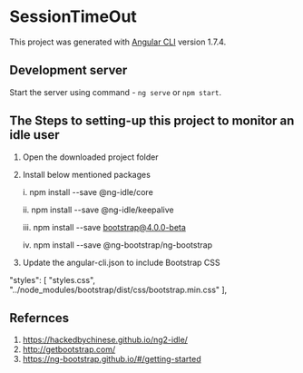 # SessionTimeOut

This project was generated with [Angular CLI](https://github.com/angular/angular-cli) version 1.7.4.

## Development server

Start the server using command -  `ng serve` or `npm start`.

## The Steps to setting-up this project to monitor an idle user

1. Open the downloaded project folder
2. Install below mentioned packages

    i. npm install --save @ng-idle/core

    ii. npm install --save @ng-idle/keepalive 

    iii. npm install --save bootstrap@4.0.0-beta
    
    iv. npm install --save @ng-bootstrap/ng-bootstrap

3. Update the angular-cli.json to include Bootstrap CSS

"styles": [
        "styles.css",
        "../node_modules/bootstrap/dist/css/bootstrap.min.css"
      ],

## Refernces

1. https://hackedbychinese.github.io/ng2-idle/
2. http://getbootstrap.com/
3. https://ng-bootstrap.github.io/#/getting-started
